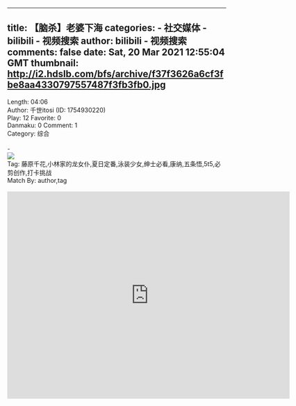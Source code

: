 
---
title: 【脑杀】老婆下海
categories: 
    - 社交媒体
    - bilibili - 视频搜索
author: bilibili - 视频搜索
comments: false
date: Sat, 20 Mar 2021 12:55:04 GMT
thumbnail: http://i2.hdslb.com/bfs/archive/f37f3626a6cf3fbe8aa4330797557487f3fb3fb0.jpg
---

<div>   
Length: 04:06<br>Author: 千世itosi    (ID: 1754930220)<br>Play: 12    Favorite: 0<br>Danmaku: 0    Comment: 1<br>Category: 综合<br><br>-<br><img src="http://i2.hdslb.com/bfs/archive/f37f3626a6cf3fbe8aa4330797557487f3fb3fb0.jpg" referrerpolicy="no-referrer"><br>Tag: 藤原千花,小林家的龙女仆,夏日定番,泳装少女,绅士必看,康纳,五条悟,5t5,必剪创作,打卡挑战<br>Match By: author,tag<br><br><iframe src="https://player.bilibili.com/player.html?aid=417225876&high_quality=1" width="650" height="477" scrolling="no" border="0" frameborder="no" framespacing="0" allowfullscreen="true"></iframe>  
</div>
            